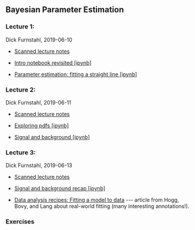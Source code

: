 ## Bayesian Parameter Estimation

### Lecture 1: 
Dick Furnstahl, 2019-06-10

* [Scanned lecture notes](Lecture_M1b_rjf.pdf)

* [Intro notebook revisited [ipynb]](parameter_estimation_in_bayesTALENT_intro.ipynb)

* [Parameter estimation: fitting a straight line [ipynb]](parameter_estimation_fitting_straight_line_I.ipynb)


### Lecture 2: 
Dick Furnstahl, 2019-06-11

* [Scanned lecture notes](https://github.com/NuclearTalent/Bayes2019/blob/master/topics/bayesian-parameter-estimation/Lecture_T1b_rjf.pdf)

* [Exploring pdfs [ipynb]](https://github.com/NuclearTalent/Bayes2019/blob/master/topics/basics-of-bayesian-statistics/Exploring_pdfs.ipynb)

* [Signal and background [ipynb]](https://github.com/NuclearTalent/Bayes2019/blob/master/topics/bayesian-parameter-estimation/amplitude_in_presence_of_background.ipynb)


### Lecture 3: 
Dick Furnstahl, 2019-06-13

* [Scanned lecture notes](https://github.com/NuclearTalent/Bayes2019/blob/master/topics/bayesian-parameter-estimation/Lecture_Th1a_rjf.pdf)

* [Signal and background recap [ipynb]](https://github.com/NuclearTalent/Bayes2019/blob/master/topics/bayesian-parameter-estimation/amplitude_in_presence_of_background_RECAP.ipynb)

* [Data analysis recipes: Fitting a model to data](https://arxiv.org/abs/1008.4686) --- article from Hogg, Bovy, and Lang about real-world fitting (many interesting annotations!).

### Exercises
